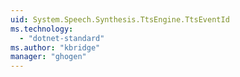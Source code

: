 ```yaml
---
uid: System.Speech.Synthesis.TtsEngine.TtsEventId
ms.technology: 
  - "dotnet-standard"
ms.author: "kbridge"
manager: "ghogen"
---
```

